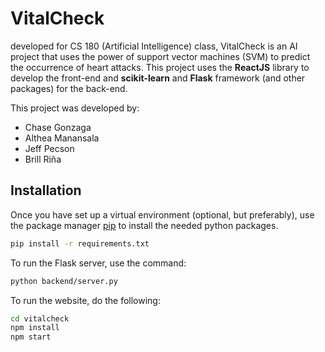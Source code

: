 # **VitalCheck**
developed for CS 180 (Artificial Intelligence) class, VitalCheck is an AI project that uses the power of support vector machines (SVM) to predict the occurrence of heart attacks. This project uses the **ReactJS** library to develop the front-end and **scikit-learn** and **Flask** framework (and other packages) for the back-end.

This project was developed by:
* Chase Gonzaga
* Althea Manansala
* Jeff Pecson
* Brill Riña

## **Installation**
Once you have set up a virtual environment (optional, but preferably), use the package manager [pip](https://pip.pypa.io/en/stable/) to install the needed python packages.

```bash
pip install -r requirements.txt
```

To run the Flask server, use the command:
```bash
python backend/server.py
```

To run the website, do the following:
```bash
cd vitalcheck
npm install
npm start
```
